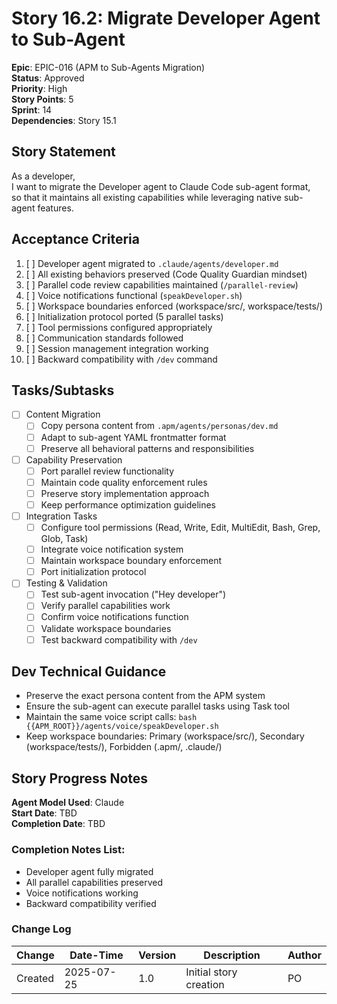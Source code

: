 # Story 16.2: Migrate Developer Agent to Sub-Agent

**Epic**: EPIC-016 (APM to Sub-Agents Migration)  
**Status**: Approved  
**Priority**: High  
**Story Points**: 5  
**Sprint**: 14  
**Dependencies**: Story 15.1  

## Story Statement

As a developer,  
I want to migrate the Developer agent to Claude Code sub-agent format,  
so that it maintains all existing capabilities while leveraging native sub-agent features.

## Acceptance Criteria

1. [ ] Developer agent migrated to `.claude/agents/developer.md`
2. [ ] All existing behaviors preserved (Code Quality Guardian mindset)
3. [ ] Parallel code review capabilities maintained (`/parallel-review`)
4. [ ] Voice notifications functional (`speakDeveloper.sh`)
5. [ ] Workspace boundaries enforced (workspace/src/, workspace/tests/)
6. [ ] Initialization protocol ported (5 parallel tasks)
7. [ ] Tool permissions configured appropriately
8. [ ] Communication standards followed
9. [ ] Session management integration working
10. [ ] Backward compatibility with `/dev` command

## Tasks/Subtasks

- [ ] Content Migration
  - [ ] Copy persona content from `.apm/agents/personas/dev.md`
  - [ ] Adapt to sub-agent YAML frontmatter format
  - [ ] Preserve all behavioral patterns and responsibilities
  
- [ ] Capability Preservation
  - [ ] Port parallel review functionality
  - [ ] Maintain code quality enforcement rules
  - [ ] Preserve story implementation approach
  - [ ] Keep performance optimization guidelines
  
- [ ] Integration Tasks
  - [ ] Configure tool permissions (Read, Write, Edit, MultiEdit, Bash, Grep, Glob, Task)
  - [ ] Integrate voice notification system
  - [ ] Maintain workspace boundary enforcement
  - [ ] Port initialization protocol
  
- [ ] Testing & Validation
  - [ ] Test sub-agent invocation ("Hey developer")
  - [ ] Verify parallel capabilities work
  - [ ] Confirm voice notifications function
  - [ ] Validate workspace boundaries
  - [ ] Test backward compatibility with `/dev`

## Dev Technical Guidance

- Preserve the exact persona content from the APM system
- Ensure the sub-agent can execute parallel tasks using Task tool
- Maintain the same voice script calls: `bash {{APM_ROOT}}/agents/voice/speakDeveloper.sh`
- Keep workspace boundaries: Primary (workspace/src/), Secondary (workspace/tests/), Forbidden (.apm/, .claude/)

## Story Progress Notes

**Agent Model Used**: Claude  
**Start Date**: TBD  
**Completion Date**: TBD  

### Completion Notes List:
- Developer agent fully migrated
- All parallel capabilities preserved
- Voice notifications working
- Backward compatibility verified

### Change Log

| Change | Date-Time | Version | Description | Author |
|--------|-----------|---------|-------------|---------|
| Created | 2025-07-25 | 1.0 | Initial story creation | PO |